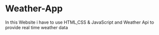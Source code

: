 # Weather-App
In this Website i have to use HTML,CSS & JavaScript and Weather Api to provide real time weather data
